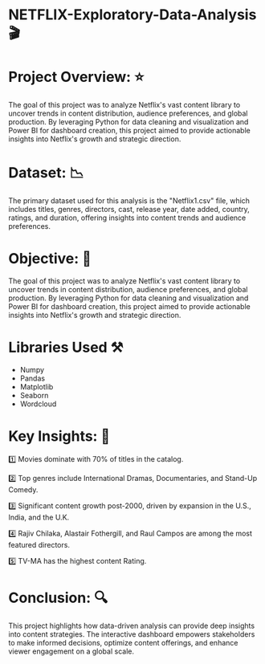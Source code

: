 # NETFLIX-Exploratory-Data-Analysis 🎬

# Project Overview: ⭐
 The goal of this project was to analyze Netflix's vast content library to uncover trends in content distribution, audience preferences, and global production. By leveraging Python for data cleaning and visualization and Power BI for dashboard creation, this project aimed to provide actionable insights into Netflix's growth and strategic direction.

# Dataset: 📉
 The primary dataset used for this analysis is the "Netflix1.csv" file, which includes titles, genres, directors, cast, release year, date added, country, ratings, and duration, offering insights into content trends and audience preferences.

# Objective: 📌
The goal of this project was to analyze Netflix's vast content library to uncover trends in content distribution, audience preferences, and global production. By leveraging Python for data cleaning and visualization and Power BI for dashboard creation, this project aimed to provide actionable insights into Netflix's growth and strategic direction.

# Libraries Used ⚒️
- Numpy
- Pandas 
- Matplotlib
- Seaborn
- Wordcloud


# Key Insights: 🔑
1️⃣ Movies dominate with 70% of titles in the catalog.

2️⃣ Top genres include International Dramas, Documentaries, and Stand-Up Comedy.

3️⃣ Significant content growth post-2000, driven by expansion in the U.S., India, and the U.K.

4️⃣ Rajiv Chilaka, Alastair Fothergill, and Raul Campos are among the most featured directors.

5️⃣ TV-MA has the highest content Rating.

# Conclusion: 🔍
This project highlights how data-driven analysis can provide deep insights into content strategies. The interactive dashboard empowers stakeholders to make informed decisions, optimize content offerings, and enhance viewer engagement on a global scale.